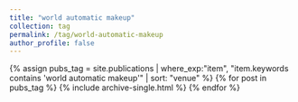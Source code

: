 ```yaml
---
title: "world automatic makeup"
collection: tag
permalink: /tag/world-automatic-makeup
author_profile: false
---
```

{% assign pubs_tag = site.publications | where_exp:"item", "item.keywords contains 'world automatic makeup'" | sort: "venue" %}
{% for post in pubs_tag %}
  {% include archive-single.html %}
{% endfor %}